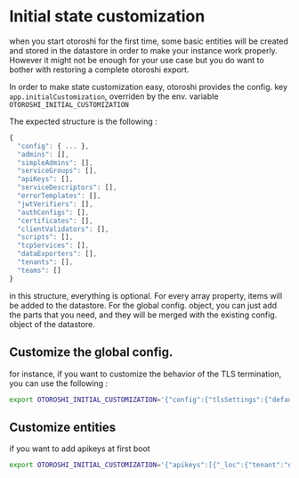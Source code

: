 # Initial state customization

when you start otoroshi for the first time, some basic entities will be created and stored in the datastore in order to make your instance work properly. However it might not be enough for your use case but you do want to bother with restoring a complete otoroshi export.

In order to make state customization easy, otoroshi provides the config. key `app.initialCustomization`, overriden by the env. variable `OTOROSHI_INITIAL_CUSTOMIZATION`

The expected structure is the following :

```javascript
{
  "config": { ... },
  "admins": [],
  "simpleAdmins": [],
  "serviceGroups": [],
  "apiKeys": [],
  "serviceDescriptors": [],
  "errorTemplates": [],
  "jwtVerifiers": [],
  "authConfigs": [],
  "certificates": [],
  "clientValidators": [],
  "scripts": [],
  "tcpServices": [],
  "dataExporters": [],
  "tenants": [],
  "teams": []
}
```

in this structure, everything is optional. For every array property, items will be added to the datastore. For the global config. object, you can just add the parts that you need, and they will be merged with the existing config. object of the datastore.

## Customize the global config.

for instance, if you want to customize the behavior of the TLS termination, you can use the following :

```sh
export OTOROSHI_INITIAL_CUSTOMIZATION='{"config":{"tlsSettings":{"defaultDomain":"www.foo.bar","randomIfNotFound":false}}'
```

## Customize entities

if you want to add apikeys at first boot 

```sh
export OTOROSHI_INITIAL_CUSTOMIZATION='{"apikeys":[{"_loc":{"tenant":"default","teams":["default"]},"clientId":"ksVlQ2KlZm0CnDfP","clientSecret":"usZYbE1iwSsbpKY45W8kdbZySj1M5CWvFXe0sPbZ0glw6JalMsgorDvSBdr2ZVBk","clientName":"awesome-apikey","description":"the awesome apikey","authorizedGroup":"default","authorizedEntities":["group_default"],"enabled":true,"readOnly":false,"allowClientIdOnly":false,"throttlingQuota":10000000,"dailyQuota":10000000,"monthlyQuota":10000000,"constrainedServicesOnly":false,"restrictions":{"enabled":false,"allowLast":true,"allowed":[],"forbidden":[],"notFound":[]},"rotation":{"enabled":false,"rotationEvery":744,"gracePeriod":168,"nextSecret":null},"validUntil":null,"tags":[],"metadata":{}}]}'
```

